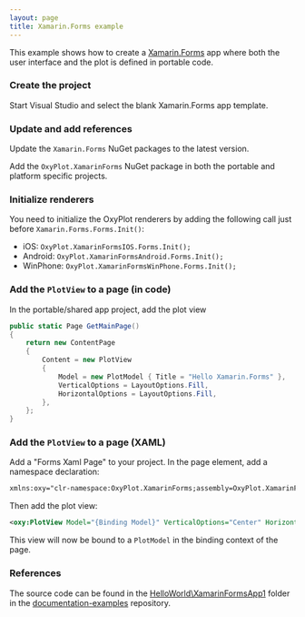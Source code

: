 ```yaml
---
layout: page
title: Xamarin.Forms example
---
```


This example shows how to create a [Xamarin.Forms][forms] app where both the user interface and the plot is defined in portable code.

### Create the project

Start Visual Studio and select the blank Xamarin.Forms app template.

### Update and add references

Update the `Xamarin.Forms` NuGet packages to the latest version.

Add the `OxyPlot.XamarinForms` NuGet package in both the portable and platform specific projects.

### Initialize renderers

You need to initialize the OxyPlot renderers by adding the following call just before `Xamarin.Forms.Forms.Init()`:

- iOS: `OxyPlot.XamarinFormsIOS.Forms.Init();`
- Android: `OxyPlot.XamarinFormsAndroid.Forms.Init();`
- WinPhone: `OxyPlot.XamarinFormsWinPhone.Forms.Init();`

### Add the `PlotView` to a page (in code)

In the portable/shared app project, add the plot view

``` csharp
public static Page GetMainPage()
{
    return new ContentPage
    {
        Content = new PlotView
        {
            Model = new PlotModel { Title = "Hello Xamarin.Forms" },
            VerticalOptions = LayoutOptions.Fill,
            HorizontalOptions = LayoutOptions.Fill,
        },
    };
}
```

### Add the `PlotView` to a page (XAML)

Add a "Forms Xaml Page" to your project. In the page element, add a namespace declaration:

``` xml
xmlns:oxy="clr-namespace:OxyPlot.XamarinForms;assembly=OxyPlot.XamarinForms"
```

Then add the plot view:

``` xml
<oxy:PlotView Model="{Binding Model}" VerticalOptions="Center" HorizontalOptions="Center" />
```

This view will now be bound to a `PlotModel` in the binding context of the page.

### References

The source code can be found in the [HelloWorld\XamarinFormsApp1](https://github.com/oxyplot/documentation-examples/tree/master/HelloWorld/XamarinFormsApp1) folder in the [documentation-examples](https://github.com/oxyplot/documentation-examples) repository.

[forms]: http://xamarin.com/forms